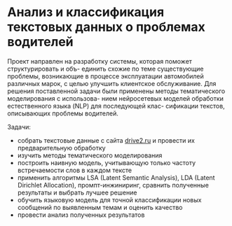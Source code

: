 # Анализ и классификация текстовых данных о проблемах водителей
Проект направлен на разработку системы, которая поможет структурировать и объ-
единить схожие по теме существующие проблемы, возникающие в процессе эксплуатации
автомобилей различных марок, с целью улучшить клиентское обслуживание. Для решения
поставленной задачи были применены методы тематического моделирования с использова-
нием нейросетевых моделей обработки естественного языка (NLP) для последующей клас-
сификации текстов, описывающих проблемы водителей.

Задачи:
- собрать текстовые данные с сайта [drive2.ru](https://www.drive2.ru/) и провести их предварительную обработку
- изучить методы тематического моделирования
- построить наивную модель, учитывающую только частоту встречаемости слов в каждом тексте
- применить алгоритмы LSA (Latent Semantic Analysis), LDA (Latent Dirichlet Allocation),
промпт-инжиниринг, сравнить полученные результаты и выбрать лучшее решение
- обучить языковую модель для точной классификации новых сообщений по выявленным темам и оценить качество
- провести анализ полученных результатов
